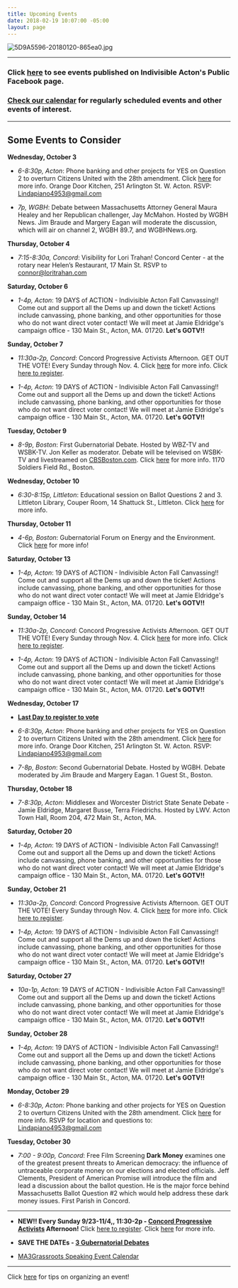 ```yaml
---
title: Upcoming Events
date: 2018-02-19 10:07:00 -05:00
layout: page
---
```


![5D9A5596-20180120-865ea0.jpg](/uploads/5D9A5596-20180120-865ea0.jpg)

---

### Click [here](https://www.facebook.com/pg/IndivisibleActon/events/?ref=page_internal) to see events published on Indivisible Acton's Public Facebook page.

### [Check our calendar](http://www.indivisibleacton.org/calendar.html) for regularly scheduled events and other events of interest.

---

## Some Events to Consider

**Wednesday, October 3**

* *6-8:30p, Acton*:  Phone banking and other projects for YES on Question 2 to overturn Citizens United with the 28th amendment. Click [here](http://www.indivisibleacton.org/2018/09/21/yes-on-2.html) for more info. Orange Door Kitchen, 251 Arlington St. W. Acton. RSVP: Lindapiano4953@gmail.com


* *7p, WGBH*:  Debate between Massachusetts Attorney General Maura Healey and her Republican challenger, Jay McMahon. Hosted by WGBH News. Jim Braude and Margery Eagan will moderate the discussion, which will air on channel 2, WGBH 89.7, and WGBHNews.org.


**Thursday, October 4** 

* *7:15-8:30a, Concord*: Visibility for Lori Trahan!  Concord Center - at the rotary near Helen’s Restaurant, 17 Main St.  RSVP to connor@loritrahan.com

**Saturday, October 6**

* *1-4p, Acton*: 19 DAYS of ACTION - Indivisible Acton Fall Canvassing!!  Come out and support all the Dems up and down the ticket! Actions include canvassing, phone banking, and other opportunities for those who do not want direct voter contact!  We will meet at Jamie Eldridge's campaign office - 130 Main St., Acton, MA. 01720.  **Let's GOTV!!**

**Sunday, October 7**

* *11:30a-2p, Concord*: Concord Progressive Activists Afternoon. GET OUT THE VOTE!  Every Sunday through Nov. 4. Click [here](/uploads/ConcordProgressiveActivistAfternoons-993d55.png) for more info.  Click [here to register](http://bit.ly/2x1jA6a).

* *1-4p, Acton*: 19 DAYS of ACTION - Indivisible Acton Fall Canvassing!!  Come out and support all the Dems up and down the ticket! Actions include canvassing, phone banking, and other opportunities for those who do not want direct voter contact!  We will meet at Jamie Eldridge's campaign office - 130 Main St., Acton, MA. 01720.  **Let's GOTV!!**

**Tuesday, October 9**

* *8-9p, Boston*: First Gubernatorial Debate.  Hosted by WBZ-TV and WSBK-TV. Jon Keller as moderator. Debate will be televised on WSBK-TV and livestreamed on [CBSBoston.com](https://boston.cbslocal.com). Click [here](https://boston.cbslocal.com/2018/10/02/massachusetts-governors-debate-wbz-charlie-baker-jay-gonalez/) for more info. 1170 Soldiers Field Rd., Boston. 

**Wednesday, October 10**

* *6:30-8:15p, Littleton*: Educational session on Ballot Questions 2 and 3. Littleton Library, Couper Room, 14 Shattuck St., Littleton. Click [here](http://www.indivisibleacton.org/2018/10/01/learn-about-ballot-questions-2-and-3.html) for more info.

**Thursday, October 11**

* *4-6p, Boston*: Gubernatorial Forum on Energy and the Environment. Click [here](https://www.eventbrite.com/e/gubernatorial-forum-on-energy-and-the-environment-tickets-50782857895?ref=eios&aff=eios) for more info!


**Saturday, October 13**

* *1-4p, Acton*: 19 DAYS of ACTION - Indivisible Acton Fall Canvassing!!  Come out and support all the Dems up and down the ticket! Actions include canvassing, phone banking, and other opportunities for those who do not want direct voter contact!  We will meet at Jamie Eldridge's campaign office - 130 Main St., Acton, MA. 01720.  **Let's GOTV!!**

**Sunday, October 14**

* *11:30a-2p, Concord*: Concord Progressive Activists Afternoon. GET OUT THE VOTE!  Every Sunday through Nov. 4. Click [here](/uploads/ConcordProgressiveActivistAfternoons-993d55.png) for more info.  Click [here to register](http://bit.ly/2x1jA6a).

* *1-4p, Acton*: 19 DAYS of ACTION - Indivisible Acton Fall Canvassing!!  Come out and support all the Dems up and down the ticket! Actions include canvassing, phone banking, and other opportunities for those who do not want direct voter contact!  We will meet at Jamie Eldridge's campaign office - 130 Main St., Acton, MA. 01720.  **Let's GOTV!!**
 
**Wednesday, October 17**

* **[Last Day to register to vote](https://www.sec.state.ma.us/VoterRegistrationSearch/MyVoterRegStatus.aspx)**

* *6-8:30p, Acton*:  Phone banking and other projects for YES on Question 2 to overturn Citizens United with the 28th amendment.  Click [here](http://www.indivisibleacton.org/2018/09/21/yes-on-2.html) for more info. Orange Door Kitchen, 251 Arlington St. W. Acton. RSVP: Lindapiano4953@gmail.com

* *7-8p, Boston*: Second Gubernatorial Debate. Hosted by WGBH. Debate moderated by Jim Braude and Margery Eagan. 1 Guest St., Boston.

**Thursday, October 18**

* *7-8:30p, Acton*: Middlesex and Worcester District State Senate Debate - Jamie Eldridge, Margaret Busse, Terra Friedrichs.  Hosted by LWV. Acton Town Hall, Room 204, 472 Main St., Acton, MA.

**Saturday, October 20**

* *1-4p, Acton*: 19 DAYS of ACTION - Indivisible Acton Fall Canvassing!!  Come out and support all the Dems up and down the ticket! Actions include canvassing, phone banking, and other opportunities for those who do not want direct voter contact!  We will meet at Jamie Eldridge's campaign office - 130 Main St., Acton, MA. 01720.  **Let's GOTV!!**

**Sunday, October 21**

* *11:30a-2p, Concord*: Concord Progressive Activists Afternoon. GET OUT THE VOTE!  Every Sunday through Nov. 4. Click [here](/uploads/ConcordProgressiveActivistAfternoons-993d55.png) for more info.  Click [here to register](http://bit.ly/2x1jA6a).

* *1-4p, Acton*: 19 DAYS of ACTION - Indivisible Acton Fall Canvassing!!  Come out and support all the Dems up and down the ticket! Actions include canvassing, phone banking, and other opportunities for those who do not want direct voter contact!  We will meet at Jamie Eldridge's campaign office - 130 Main St., Acton, MA. 01720.  **Let's GOTV!!**

**Saturday, October 27** 

* *10a-1p, Acton*: 19 DAYS of ACTION - Indivisible Acton Fall Canvassing!!  Come out and support all the Dems up and down the ticket! Actions include canvassing, phone banking, and other opportunities for those who do not want direct voter contact!  We will meet at Jamie Eldridge's campaign office - 130 Main St., Acton, MA. 01720.  **Let's GOTV!!**

**Sunday, October 28**

* *1-4p, Acton*: 19 DAYS of ACTION - Indivisible Acton Fall Canvassing!!  Come out and support all the Dems up and down the ticket! Actions include canvassing, phone banking, and other opportunities for those who do not want direct voter contact!  We will meet at Jamie Eldridge's campaign office - 130 Main St., Acton, MA. 01720.  **Let's GOTV!!**

**Monday, October 29**

* *6-8:30p, Acton*:  Phone banking and other projects for YES on Question 2 to overturn Citizens United with the 28th amendment. Click [here](http://www.indivisibleacton.org/2018/09/21/yes-on-2.html) for more info. RSVP for location and questions to: Lindapiano4953@gmail.com

**Tuesday, October 30**

* *7:00 - 9:00p, Concord*: Free Film Screening **Dark Money** examines one of the greatest present threats to American democracy: the influence of untraceable corporate money on our elections and elected officials. Jeff Clements, President of American Promise will introduce the film and lead a discussion about the ballot question. He is the major force behind Massachusetts Ballot Question #2 which would help address these dark money issues. First Parish in Concord.


---

* **NEW!!  Every Sunday 9/23-11/4,, 11:30-2p - [Concord Progressive Activists](https://www.facebook.com/VoteBlueNovember/) Afternoon!** Click [here to register](http://bit.ly/2x1jA6a).  Click [here](/uploads/ConcordProgressiveActivistAfternoons-993d55.png) for more info.


* **SAVE THE DATEs - [3 Gubernatorial Debates](http://www.indivisibleacton.org/2018/09/26/3-gubernatorial-debates.html)**


* [MA3Grassroots Speaking Event Calendar](https://www.ma3grassroots.com/event-calendar)

---

Click [here](http://www.indivisibleacton.org/events/organize-an-event.html) for tips on organizing an event!